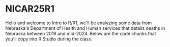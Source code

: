 # NICAR25R1

Hello and welcome to Intro to R/R1, we'll be analyzing some data from Nebraska's Department of Health and Human services that details deaths in Nebraska between 2019 and mid-2024. Below are the code chunks that you'll copy into R Studio during the class. 

